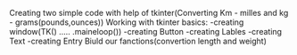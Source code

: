 Creating two simple code with help of tkinter(Converting Km - milles  and  kg - grams(pounds,ounces))
Working with tkinter basics:
-creating window(TK() .....  .maineloop())
-creating Button
-creating Lables
-creating Text
-creating Entry
Biuld our fanctions(convertion length and weight)
